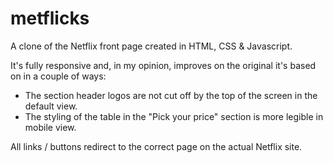 # metflicks
A clone of the Netflix front page created in HTML, CSS & Javascript.

It's fully responsive and, in my opinion, improves on the original it's based on in a couple of ways:

- The section header logos are not cut off by the top of the screen in the default view.
- The styling of the table in the "Pick your price" section is more legible in mobile view.

All links / buttons redirect to the correct page on the actual Netflix site.
